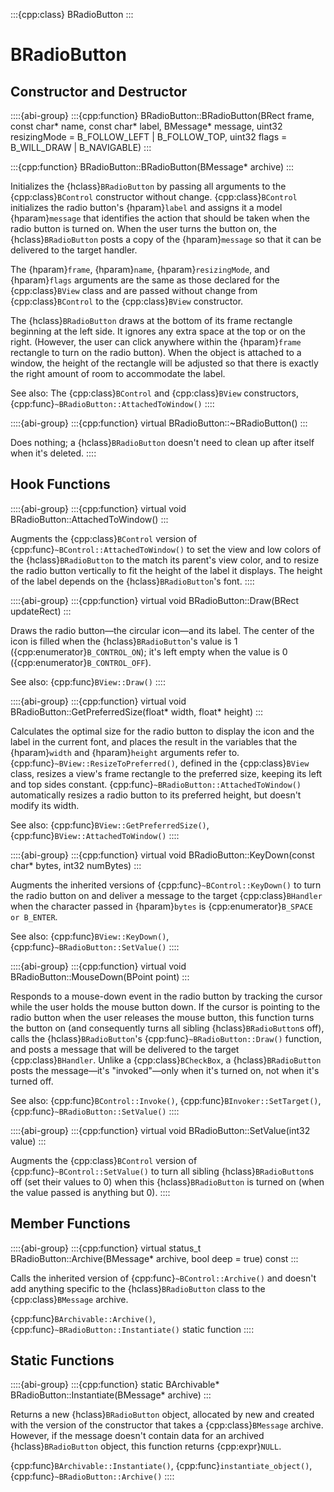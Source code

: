 :::{cpp:class} BRadioButton
:::

# BRadioButton

## Constructor and Destructor

::::{abi-group}
:::{cpp:function} BRadioButton::BRadioButton(BRect frame, const char* name, const char* label, BMessage* message, uint32 resizingMode = B_FOLLOW_LEFT | B_FOLLOW_TOP, uint32 flags = B_WILL_DRAW | B_NAVIGABLE)
:::

:::{cpp:function} BRadioButton::BRadioButton(BMessage* archive)
:::

Initializes the {hclass}`BRadioButton` by passing all arguments to the
{cpp:class}`BControl` constructor without change. {cpp:class}`BControl`
initializes the radio button's {hparam}`label` and assigns it a model
{hparam}`message` that identifies the action that should be taken when the
radio button is turned on. When the user turns the button on, the
{hclass}`BRadioButton` posts a copy of the {hparam}`message` so that it can
be delivered to the target handler.

The {hparam}`frame`, {hparam}`name`, {hparam}`resizingMode`, and
{hparam}`flags` arguments are the same as those declared for the
{cpp:class}`BView` class and are passed without change from
{cpp:class}`BControl` to the {cpp:class}`BView` constructor.

The {hclass}`BRadioButton` draws at the bottom of its frame rectangle
beginning at the left side. It ignores any extra space at the top or on the
right. (However, the user can click anywhere within the {hparam}`frame`
rectangle to turn on the radio button). When the object is attached to a
window, the height of the rectangle will be adjusted so that there is
exactly the right amount of room to accommodate the label.

See also: The {cpp:class}`BControl` and {cpp:class}`BView` constructors,
{cpp:func}`~BRadioButton::AttachedToWindow()`
::::

::::{abi-group}
:::{cpp:function} virtual BRadioButton::~BRadioButton()
:::

Does nothing; a {hclass}`BRadioButton` doesn't need to clean up after
itself when it's deleted.
::::

## Hook Functions

::::{abi-group}
:::{cpp:function} virtual void BRadioButton::AttachedToWindow()
:::

Augments the {cpp:class}`BControl` version of
{cpp:func}`~BControl::AttachedToWindow()` to set the view and low colors of
the {hclass}`BRadioButton` to the match its parent's view color, and to
resize the radio button vertically to fit the height of the label it
displays. The height of the label depends on the {hclass}`BRadioButton`'s
font.
::::

::::{abi-group}
:::{cpp:function} virtual void BRadioButton::Draw(BRect updateRect)
:::

Draws the radio button—the circular icon—and its label. The center of the
icon is filled when the {hclass}`BRadioButton`'s value is 1
({cpp:enumerator}`B_CONTROL_ON`); it's left empty when the value is 0
({cpp:enumerator}`B_CONTROL_OFF`).

See also: {cpp:func}`BView::Draw()`
::::

::::{abi-group}
:::{cpp:function} virtual void BRadioButton::GetPreferredSize(float* width, float* height)
:::

Calculates the optimal size for the radio button to display the icon and
the label in the current font, and places the result in the variables that
the {hparam}`width` and {hparam}`height` arguments refer to.
{cpp:func}`~BView::ResizeToPreferred()`, defined in the {cpp:class}`BView`
class, resizes a view's frame rectangle to the preferred size, keeping its
left and top sides constant. {cpp:func}`~BRadioButton::AttachedToWindow()`
automatically resizes a radio button to its preferred height, but doesn't
modify its width.

See also: {cpp:func}`BView::GetPreferredSize()`,
{cpp:func}`BView::AttachedToWindow()`
::::

::::{abi-group}
:::{cpp:function} virtual void BRadioButton::KeyDown(const char* bytes, int32 numBytes)
:::

Augments the inherited versions of {cpp:func}`~BControl::KeyDown()` to turn
the radio button on and deliver a message to the target
{cpp:class}`BHandler` when the character passed in {hparam}`bytes` is
{cpp:enumerator}`B_SPACE or B_ENTER`.

See also: {cpp:func}`BView::KeyDown()`,
{cpp:func}`~BRadioButton::SetValue()`
::::

::::{abi-group}
:::{cpp:function} virtual void BRadioButton::MouseDown(BPoint point)
:::

Responds to a mouse-down event in the radio button by tracking the cursor
while the user holds the mouse button down. If the cursor is pointing to
the radio button when the user releases the mouse button, this function
turns the button on (and consequently turns all sibling
{hclass}`BRadioButton`s off), calls the {hclass}`BRadioButton`'s
{cpp:func}`~BRadioButton::Draw()` function, and posts a message that will
be delivered to the target {cpp:class}`BHandler`. Unlike a
{cpp:class}`BCheckBox`, a {hclass}`BRadioButton` posts the message—it's
"invoked"—only when it's turned on, not when it's turned off.

See also: {cpp:func}`BControl::Invoke()`,
{cpp:func}`BInvoker::SetTarget()`, {cpp:func}`~BRadioButton::SetValue()`
::::

::::{abi-group}
:::{cpp:function} virtual void BRadioButton::SetValue(int32 value)
:::

Augments the {cpp:class}`BControl` version of
{cpp:func}`~BControl::SetValue()` to turn all sibling
{hclass}`BRadioButton`s off (set their values to 0) when this
{hclass}`BRadioButton` is turned on (when the value passed is anything but
0).
::::

## Member Functions

::::{abi-group}
:::{cpp:function} virtual status_t BRadioButton::Archive(BMessage* archive, bool deep = true) const
:::

Calls the inherited version of {cpp:func}`~BControl::Archive()` and doesn't
add anything specific to the {hclass}`BRadioButton` class to the
{cpp:class}`BMessage` archive.

{cpp:func}`BArchivable::Archive()`,
{cpp:func}`~BRadioButton::Instantiate()` static function
::::

## Static Functions

::::{abi-group}
:::{cpp:function} static BArchivable* BRadioButton::Instantiate(BMessage* archive)
:::

Returns a new {hclass}`BRadioButton` object, allocated by new and created
with the version of the constructor that takes a {cpp:class}`BMessage`
archive. However, if the message doesn't contain data for an archived
{hclass}`BRadioButton` object, this function returns {cpp:expr}`NULL`.

{cpp:func}`BArchivable::Instantiate()`, {cpp:func}`instantiate_object()`,
{cpp:func}`~BRadioButton::Archive()`
::::
